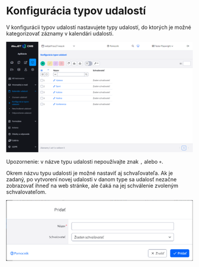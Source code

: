  # Konfigurácia typov udalostí

 V konfigurácii typov udalostí nastavujete typy udalostí, do ktorých je možné kategorizovať záznamy v kalendári udalosti.

 ![](datatable.png)

 Upozornenie: v názve typu udalosti nepoužívajte znak `,` alebo `+`.

 Okrem názvu typu udalosti je možné nastaviť aj schvaľovateľa. Ak je zadaný, po vytvorení novej udalosti v danom type sa udalosť nezačne zobrazovať ihneď na web stránke, ale čaká na jej schválenie zvoleným schvalovateľom.

 ![](editor.png)